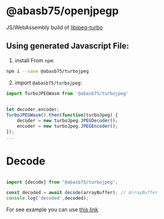 # @abasb75/openjpegp
JS/WebAssembly build of [libjpeg-turbo](https://github.com/libjpeg-turbo/libjpeg-turbo)

## Using generated Javascript File:
1. install From `npm`:

```bash
npm i --save @abasb75/turbojpeg
```

2. import `@abasb75/turbojpeg`:

```js
import TurboJPEGWasm from '@abasb75/turbojpeg'

...
let decoder,encoder;
TurboJPEGWasm().then(function(turboJpeg) {
    decoder = new turboJpeg.JPEGDecoder();
    encoder = new turboJpeg.JPEGEncoder();
});
...

```

# Decode

```javascript

import {decode} from "@abasb75/turbojpeg";

const decoded = await decode(arrayBuffer); // ArrayBuffer
console.log('decoded',decoded);


```

For see example you can use <a href="https://github.com/abasb75/libjpeg-turbojs/blob/master/test/index.html">this link</a>